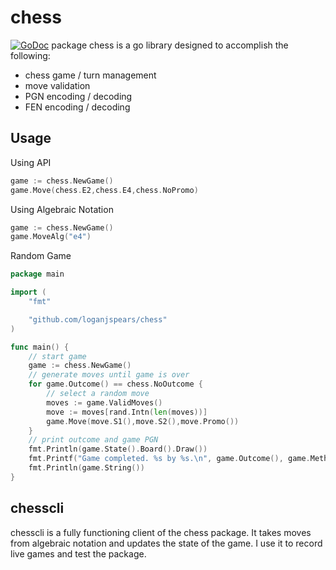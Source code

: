 # chess
[![GoDoc](https://godoc.org/github.com/loganjspears/chess?status.svg)](https://godoc.org/github.com/loganjspears/chess)
package chess is a go library designed to accomplish the following:
- chess game / turn management
- move validation
- PGN encoding / decoding
- FEN encoding / decoding

## Usage

Using API
```go
game := chess.NewGame()
game.Move(chess.E2,chess.E4,chess.NoPromo)
```

Using Algebraic Notation
```go
game := chess.NewGame()
game.MoveAlg("e4")
```

Random Game
```go
package main

import (
	"fmt"

	"github.com/loganjspears/chess"
)

func main() {
	// start game
    game := chess.NewGame()
	// generate moves until game is over
    for game.Outcome() == chess.NoOutcome {
		// select a random move
        moves := game.ValidMoves()
        move := moves[rand.Intn(len(moves))]
		game.Move(move.S1(),move.S2(),move.Promo())
    }
	// print outcome and game PGN
	fmt.Println(game.State().Board().Draw())
	fmt.Printf("Game completed. %s by %s.\n", game.Outcome(), game.Method())
    fmt.Println(game.String())    
}
```

## chesscli

chesscli is a fully functioning client of the chess package.  It takes moves from algebraic notation and updates the state of the game.  I use it to record live games and test the package.
